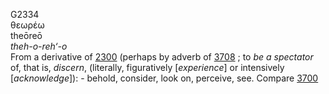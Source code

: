 <body>
  <p>G2334<br>  θεωρέω  <br> theōreō  <br><i>theh-o-reh‘-o </i><br>From a derivative of <a href="g2300.htm">2300</a> (perhaps by adverb of <a href="g3708.htm">3708</a> ; to <i>be</i> <i>a</i> <i>spectator</i> of, that is, <i>discern</i>, (literally, figuratively [<i>experience</i>] or intensively [<i>acknowledge</i>]): - behold, consider, look on, perceive, see. Compare <a href="g3700.htm">3700</a> <br></p>
 </body>
